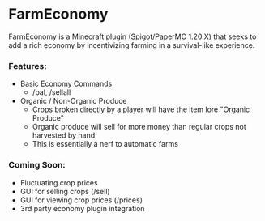 # FarmEconomy

FarmEconomy is a Minecraft plugin (Spigot/PaperMC 1.20.X) that seeks to add a rich economy by incentivizing farming in a survival-like experience.

### Features:
- Basic Economy Commands
  - /bal, /sellall
- Organic / Non-Organic Produce
  - Crops broken directly by a player will have the item lore "Organic Produce"
  - Organic produce will sell for more money than regular crops not harvested by hand
  - This is essentially a nerf to automatic farms
 
### Coming Soon:
- Fluctuating crop prices
- GUI for selling crops (/sell)
- GUI for viewing crop prices (/prices)
- 3rd party economy plugin integration
